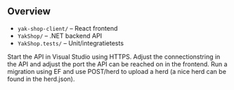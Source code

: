 ## Overview

- `yak-shop-client/` – React frontend
- `YakShop/` – .NET backend API
- `YakShop.tests/` – Unit/integratietests

Start the API in Visual Studio using HTTPS. Adjust the connectionstring in the API and adjust the port the API can be reached on in the frontend. Run a migration using EF and use POST/herd to upload a herd (a nice herd can be found in the herd.json).
